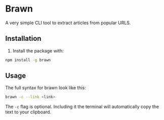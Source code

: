 # Brawn
A very simple CLI tool to extract articles from popular URLS.

## Installation
1. Install the package with:
```bash
npm install -g brawn
```
## Usage
The full syntax for brawn look like this:
```bash
brawn -c --link <link>
``` 
The `-c` flag is optional. Including it the terminal will automatically copy the text to your clipboard.
